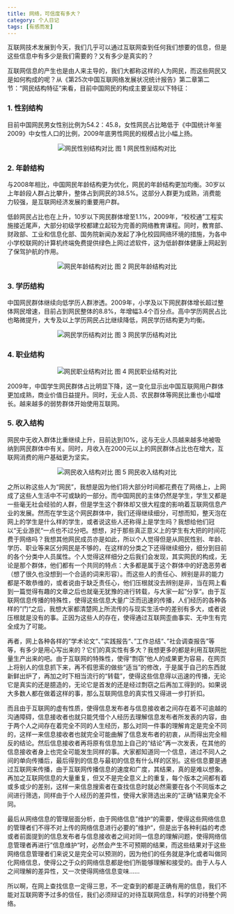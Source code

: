 ```yaml
---
title: 网络，可信度有多大？
category: 个人日记
tags: [有感而发]
---
```


互联网技术发展到今天，我们几乎可以通过互联网查到任何我们想要的信息，但是这些信息中有多少是我们需要的？又有多少是真实的？

互联网信息的产生也是由人来主导的，我们大都称这样的人为网民，而这些网民又是如何构成的呢？从《第25次中国互联网络发展状况统计报告》第二章第二节：“网民结构特征”来看，目前中国网民的构成主要呈现以下特征：


### 1. 性别结构

目前中国网民男女性别比例为54.2：45.8，女性网民占比略低于《中国统计年鉴2009》中女性人口的比例，2009年底男性网民的规模占比小幅上扬。

<p align="center">
    <img src="{{ site.assetsurl }}/assets/images/blog/writes/dialog/network-how-much-credibility/internet-users-gender-structure-contrast.jpg" alt="网民性别结构对比" />
    图 1 网民性别结构对比
</p>

### 2. 年龄结构

与2008年相比，中国网民年龄结构更为优化，网民的年龄结构更加均衡。30岁以上年龄段人群占比攀升，整体占到网民的38.5%。这部分人群更为成熟，消费能力较强，是互联网经济发展的重要用户群。

低龄网民占比也在上升，10岁以下网民群体增至1.1%，2009年，“校校通”工程实施接近尾声，大部分初级学校都建立起较为完善的网络教育课程。同时，教育部、财政部、工业和信息化部、国务院新闻办发起了净化校园网络环境的措施，为各中小学校联网的计算机终端免费提供绿色上网过滤软件，这为低龄群体健康上网起到了保驾护航的作用。

<p align="center">
    <img src="{{ site.assetsurl }}/assets/images/blog/writes/dialog/network-how-much-credibility/internet-users-age-structure-contrast.jpg" alt="网民年龄结构对比" />
    图 2 网民年龄结构对比
</p>

### 3. 学历结构

中国网民群体继续向低学历人群渗透。2009年，小学及以下网民群体增长超过整体网民增速，目前占到网民整体的8.8%，年增幅3.4个百分点。高中学历网民占比也略微提升，大专及以上学历网民占比继续降低，网民学历结构更为均衡。

<p align="center">
    <img src="{{ site.assetsurl }}/assets/images/blog/writes/dialog/network-how-much-credibility/internet-users-education-structure-contrast.jpg" alt="网民学历结构对比" />
    图 3 网民学历结构对比
</p>

### 4. 职业结构

<p align="center">
    <img src="{{ site.assetsurl }}/assets/images/blog/writes/dialog/network-how-much-credibility/internet-users-profession-structure-contrast.jpg" alt="网民职业结构对比" />
    图 4 网民职业结构对比
</p>

2009年，中国学生网民群体占比明显下降，这一变化显示出中国互联网用户群体更加成熟，商业价值日益提升。同时，无业人员、农民群体等网民比重也小幅增长。越来越多的弱势群体开始使用互联网。

### 5. 收入结构

网民中无收入群体比重继续上升，目前达到10%，这与无业人员越来越多地被吸纳到网民群体中有关。同时，月收入在2000元以上的网民群体占比也在增大，互联网消费的用户基础更为坚实。

<p align="center">
    <img src="{{ site.assetsurl }}/assets/images/blog/writes/dialog/network-how-much-credibility/internet-users-income-structure-contrast.jpg" alt="网民收入结构对比" />
    图 5 网民收入结构对比
</p>

之所以称这些人为“网民”，我想是因为他们将大部分时间都花费在了网络上，上网成了这些人生活中不可或缺的一部分。而中国网民的主体仍然是学生，学生又都是一些毫无社会经验的人群，但是学生这个群体却又很大程度的影响着互联网信息产业的发展。然而在学生这个网民群体中，我们还得继续细分，可想而知，整天泡在网上的学生是什么样的学生，或者说这些人还称得上是学生吗？我想给他们冠以“无业游民“一点也不过分吧。想想，对于那些真正意义上的学生有大把的时间花费于网络吗？我想其他网民成员亦是如此，所以个人觉得但是从网民性别、年龄、学历、职业等来区分网民是不够的，在这样的分类之下还得继续细分，细分到目前的各个分类中人员属性。个人觉得这样细分之后我们会发现，其实网民的构成，无论是那个群体，他们都有一个共同的特点：大多都是属于这个群体中的好逸恶劳者（想了很久也没想到一个合适的词来形容）。而这些人的责任心、辨别是非的能力都是不敢恭维的，或者说由于缺乏责任心，他们压根就没去辨别是非，当在网上看到一篇觉得有趣的文章之后也就毫无犹豫的进行转载，与大家一起”分享“。由于互联网信息传播的特殊性，使得这些信息大量广泛而迅速的传播，人们经历的各种各样的”门“之后，我想大家都清楚网上所流传的与现实生活中的差别有多大，或者说压根就是没有的事。正因为这些人的存在，使得通过互联网歪曲事实、无中生有完全成为了可能。

再者，网上各种各样的”学术论文“、”实践报告“、”工作总结“、”社会调查报告”等等，有多少是用心写出来的？它们的真实性有多大？我想更多的都是利用互联网批量生产出来的吧。由于互联网的特殊性，使得“剽窃”他人的成果更为容易，在网页上将别人的信息抓下来，再不假思索的做些“适当”的修改，于是属于自己的东西就新鲜出炉了，再加之时下相当流行的“转载”，使得这些信息得以迅速的传播，无论它是真实的还是臆造的，无论它是首发的还是经过剽窃之后再加工得到的。如果说大多数人都在做着这样的事，那么互联网信息的真实性又得进一步打折扣。

而且由于互联网的虚有性质，使得信息发布者与信息接收者之间存在着不可逾越的沟通障碍，信息接收者也就只能凭借个人经历去理解信息发布者所发表的内容，由于两个人之间存在着完全不同的人生经历，那么对同一件事的理解肯定是完全不同的，这样一来信息接收者也就完全可能曲解了信息发布者的初衷，从而得出完全相反的结论。然后信息接收者再将原有信息加上自己的“结论”再一次发表，在其他的信息接收者身上也完全可能发生同样的事。大家都知道同一个信息，进过不同人之间的单向传播后，最后得到的信息与最初的信息有什么样的区别。这些信息要是通过互联网来传播，由于互联网传播信息的速度和广度，其结果，真的是难以想象。再加之互联网信息的大量重复，但又不是完全意义上的重复，每个版本之间都有着或多或少的差别，这样一来信息搜索者在查找信息时就必然需要在各个不同版本之间进行筛选，同样由于个人经历的差异性，使得大家筛选出来的“正确”结果完全不同。

最后从网络信息的管理层面分析，由于网络信息”维护“的需要，使得这些网络信息的管理者们不得不对上传的网络信息进行必要的”维护“，但是出于各种利益的考虑或者前面提到的信息发布者与信息接收者之间对同一信息的理解问题，使得网络信息管理者再进行”信息维护“时，必然会产生不可预期的结果，而这些结果对于这些网络信息管理者们来说又是完全可以预测的，因为他们的任务就是净化或者叫做同化网络信息，使得公之于众的网络信息都是他们所能够理解和接受的。由于人与人之间理解的差异性，又一次使得网络信息变味……

所以啊，在网上查找信息一定得三思，不一定查到的都是正确有用的信息，我们不能对互联网寄予过多的信任，我们必须辩证的对待互联网信息，科学的对待整个网络。
